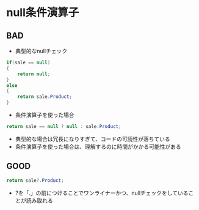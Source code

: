# null条件演算子

## BAD

-  典型的なnullチェック

```c#
if(sale == null)
{
    return null;
}
else
{
    return sale.Product;
}
```

- 条件演算子を使った場合

```c#
return sale == null ? null : sale.Product;
```

- 典型的な場合は冗長になりすぎて、コードの可読性が落ちている
- 条件演算子を使った場合は、理解するのに時間がかかる可能性がある

## GOOD

```c#
return sale?.Product;
```

- ?を「.」の前につけることでワンライナーかつ、nullチェックをしていることが読み取れる
